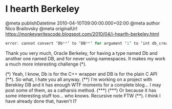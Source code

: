 # I hearth Berkeley

@meta publishDatetime 2010-04-10T09:00:00.000+02:00
@meta author Nico Brailovsky
@meta originalUrl https://monkeywritescode.blogspot.com/2010/04/i-hearth-berkeley.html

```c++
error: cannot convert ‘Db**’ to ‘DB**’ for argument ‘1’ to ‘int db_create(DB**, DB_ENV*, u_int32_t)’
```

Thank you very much, Oracle Berkeley, for having a type named Db and another one named DB, and for never using namespaces. It makes my work a much more interesting challenge (\*).

(\*) Yeah, I know, Db is for the C++ wrapper and DB is for the plain C API (\*\*). So what, I hate you all anyway.
(\*\*) I'm working on a project with Berekley DB and it has enough WTF moments for a complete blog... I may post some of them, as a catharsis method. (\*\*\*)
(\*\*\*) Or because it has some interesting stuff too... who knows. Recursive note FTW (\*\*). I think I have already done that, haven't I?

